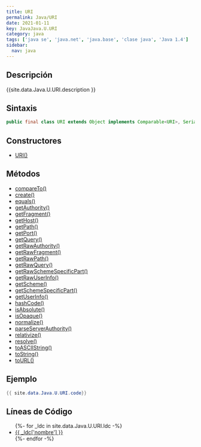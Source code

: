 ```yaml
---
title: URI
permalink: Java/URI
date: 2021-01-11
key: JavaJava.U.URI
category: java
tags: ['java se', 'java.net', 'java.base', 'clase java', 'Java 1.4']
sidebar: 
  nav: java
---
```


## Descripción
{{site.data.Java.U.URI.description }}

## Sintaxis
~~~java
public final class URI extends Object implements Comparable<URI>, Serializable
~~~

## Constructores
* [URI()](/Java/URI/URI/)

## Métodos
* [compareTo()](/Java/URI/compareTo)
* [create()](/Java/URI/create)
* [equals()](/Java/URI/equals)
* [getAuthority()](/Java/URI/getAuthority)
* [getFragment()](/Java/URI/getFragment)
* [getHost()](/Java/URI/getHost)
* [getPath()](/Java/URI/getPath)
* [getPort()](/Java/URI/getPort)
* [getQuery()](/Java/URI/getQuery)
* [getRawAuthority()](/Java/URI/getRawAuthority)
* [getRawFragment()](/Java/URI/getRawFragment)
* [getRawPath()](/Java/URI/getRawPath)
* [getRawQuery()](/Java/URI/getRawQuery)
* [getRawSchemeSpecificPart()](/Java/URI/getRawSchemeSpecificPart)
* [getRawUserInfo()](/Java/URI/getRawUserInfo)
* [getScheme()](/Java/URI/getScheme)
* [getSchemeSpecificPart()](/Java/URI/getSchemeSpecificPart)
* [getUserInfo()](/Java/URI/getUserInfo)
* [hashCode()](/Java/URI/hashCode)
* [isAbsolute()](/Java/URI/isAbsolute)
* [isOpaque()](/Java/URI/isOpaque)
* [normalize()](/Java/URI/normalize)
* [parseServerAuthority()](/Java/URI/parseServerAuthority)
* [relativize()](/Java/URI/relativize)
* [resolve()](/Java/URI/resolve)
* [toASCIIString()](/Java/URI/toASCIIString)
* [toString()](/Java/URI/toString)
* [toURL()](/Java/URI/toURL)

## Ejemplo
~~~java
{{ site.data.Java.U.URI.code}}
~~~

## Líneas de Código
<ul>
{%- for _ldc in site.data.Java.U.URI.ldc -%}
   <li>
       <a href="{{_ldc['url'] }}">{{ _ldc['nombre'] }}</a>
   </li>
{%- endfor -%}
</ul>
